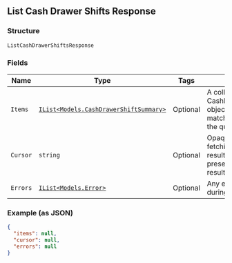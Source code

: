 ## List Cash Drawer Shifts Response

### Structure

`ListCashDrawerShiftsResponse`

### Fields

| Name | Type | Tags | Description |
|  --- | --- | --- | --- |
| `Items` | [`IList<Models.CashDrawerShiftSummary>`](/doc/models/cash-drawer-shift-summary.md) | Optional | A collection of CashDrawerShiftSummary objects for shifts that match<br>the query. |
| `Cursor` | `string` | Optional | Opaque cursor for fetching the next page of results. Cursor is not<br>present in the last page of results. |
| `Errors` | [`IList<Models.Error>`](/doc/models/error.md) | Optional | Any errors that occurred during the request. |

### Example (as JSON)

```json
{
  "items": null,
  "cursor": null,
  "errors": null
}
```

